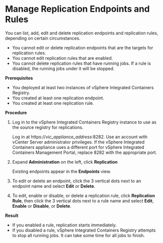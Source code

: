 # Manage Replication Endpoints and Rules #

You can list, add, edit and delete replication endpoints and replication rules, depending on certain circumstances. 

- You cannot edit or delete replication endpoints that are the targets for replication rules. 
- You cannot edit replication rules that are enabled. 
- You cannot delete replication rules that have running jobs. If a rule is disabled, the running jobs under it will be stopped. 

**Prerequisites**

- You deployed at least two instances of vSphere Integrated Containers Registry. 
- You created at least one replication endpoint.
- You created at least one replication rule.

**Procedure**

1. Log in to the vSphere Integrated Containers Registry instance to use as the source registry for replications. 

   Log in at https://<i>vic_appliance_address</i>:8282.  Use an account with vCenter Server administrator privileges. If the vSphere Integrated Containers appliance uses a different port for vSphere Integrated Containers Management Portal, replace 8282 with the appropriate port.
2. Expand **Administration** on the left, click **Replication**

   Existing endpoints appear in the **Endpoints** view.  
3. To edit or delete an endpoint, click the 3 vertical dots next to an endpoint name and select **Edit** or **Delete**.
4. To edit, enable or disable, or delete a replication rule, click **Replication Rule**, then click the 3 vertical dots next to a rule name and select **Edit**, **Enable** or **Disable**, or **Delete**.


**Result**

- If you enabled a rule, replication starts immediately. 
- If you disabled a rule, vSphere Integrated Containers Registry attempts to stop all running jobs. It can take some time for all jobs to finish. 
